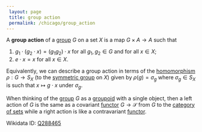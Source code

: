 ```yaml
---
 layout: page
 title: group action
 permalink: /chicago/group_action
---
```


A **group action** of a [group](https://mathgloss.github.io/MathGloss/chicago/group) $G$ on a set $X$ is a map $G\times A\to A$ such that 
1. $g_1\cdot(g_2\cdot x)= (g_1g_2)\cdot x$ for all $g_1,g_2\in G$ and for all $x\in X$;
2. $e\cdot x = x$ for all $x\in X$.

Equivalently, we can describe a group action in terms of the [homomorphism](https://mathgloss.github.io/MathGloss/chicago/homomorphism) $\rho:G\to S_X$ (to the [symmetric group](https://mathgloss.github.io/MathGloss/chicago/symmetric_group) on $X$) given by $\rho(g) = \sigma_g$ where $\sigma_g \in S_X$ is such that $x\mapsto g\cdot x$ under $\sigma_g$. 

When thinking of the [group](https://mathgloss.github.io/MathGloss/chicago/group) $G$ as a [groupoid](https://mathgloss.github.io/MathGloss/chicago/groupoid) with a single object, then a left action of $G$ is the same as a covariant [functor](https://mathgloss.github.io/MathGloss/chicago/functor) $G\to \mathcal S$ from $G$ to the [category of sets](https://mathgloss.github.io/MathGloss/chicago/category_of_sets) while a right action is like a contravariant [functor](https://mathgloss.github.io/MathGloss/chicago/functor). 

Wikidata ID: [Q288465](https://www.wikidata.org/wiki/Q288465)